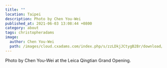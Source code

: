 ```yaml
---
title: ""
location: Taipei
description: Photo by Chen You-Wei
published_at: 2021-06-03 13:08:44 +0800
category: about
tags: christopheradams
image:
  author: Chen You-Wei
  path: /images/cloud.cxadams.com/index.php/s/zzLDkjJCtygB2Br/download/ChristopherAdams-2019-Taipei-by-ChenYouWei-IMG_9322.jpg
---
```


Photo by Chen You-Wei at the Leica Qingtian Grand Opening.
